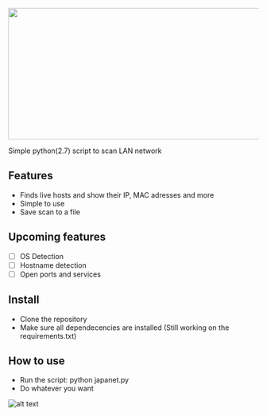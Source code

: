 <p align="center">
  <img width="655" height="264" src="https://scontent.fgru5-1.fna.fbcdn.net/v/t1.0-9/20799454_1537312016334667_1826930213044420635_n.jpg?oh=be47ecaaad92168e84c06d9548e3967f&oe=59F3C76D">
</p>
Simple python(2.7) script to scan LAN network

## Features
- Finds live hosts and show their IP, MAC adresses and more
- Simple to use
- Save scan to a file

## Upcoming features
- [ ] OS Detection
- [ ] Hostname detection
- [ ] Open ports and services

## Install
- Clone the repository
- Make sure all dependecencies are installed (Still working on the requirements.txt)

## How to use
- Run the script: python japanet.py
- Do whatever you want

![alt text](https://scontent.fgru5-1.fna.fbcdn.net/v/t1.0-9/20800020_1537376329661569_5196174535915964935_n.jpg?oh=cf0deb6ff67b6054d67bc6f096b3fe27&oe=5A301762)
